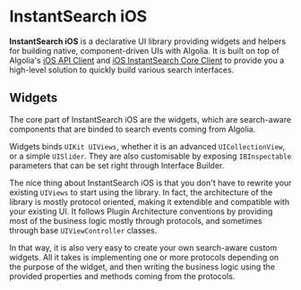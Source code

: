 # InstantSearch iOS

**InstantSearch iOS** is a declarative UI library providing widgets and helpers for building native, component-driven UIs with Algolia.
It is built on top of Algolia's [iOS API Client](https://github.com/algolia/algoliasearch-client-swift) and [iOS InstantSearch Core Client](https://github.com/algolia/instantsearch-core-swift) to provide you a high-level solution to quickly build various search interfaces.

## Widgets

The core part of InstantSearch iOS are the widgets, which are search-aware components that are binded to search events coming from Algolia.

Widgets binds `UIKit UIViews`, whether it is an advanced `UICollectionView`, or a simple `UISlider`.
They are also customisable by exposing `IBInspectable` parameters that can be set right through Interface Builder.

The nice thing about InstantSearch iOS is that you don't have to rewrite your existing `UIViews` to start using the library.
In fact, the architecture of the library is mostly protocol oriented, making it extendible and compatible with your existing UI.
It follows Plugin Architecture conventions by providing most of the business logic mostly through protocols, and sometimes through base `UIViewController` classes.

In that way, it is also very easy to create your own search-aware custom widgets. All it takes is implementing one or more protocols depending on the purpose of the widget, and then writing the business logic using the provided properties and methods coming from the protocols.
